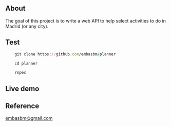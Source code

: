 ## About

The goal of this project is to write a web API to help select activities to do in Madrid (or any city).

## Test

```ruby
    git clone https://github.com/embasbm/planner

    cd planner

    rspec
```

## Live demo

## Reference
embasbm@gmail.com

